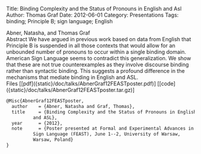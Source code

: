 Title: Binding Complexity and the Status of Pronouns in English and Asl
Author: Thomas Graf
Date: 2012-06-01
Category: Presentations
Tags: binding; Principle B; sign language; English

<div markdown class="authors">
Abner, Natasha, and Thomas Graf
</div>

<div markdown class="abstract">
<span id="abstract-title">Abstract</span>
We have argued in previous work based on data from English that Principle B is suspended in all those contexts that would allow for an unbounded number of pronouns to occur within a single binding domain.
American Sign Language seems to contradict this generalization.
We show that these are not true counterexamples as they involve discourse binding rather than syntactic binding.
This suggests a profound difference in the mechanisms that mediate binding in English and ASL.
</div>

<div markdown class="files">
<span id="files-title">Files</span>
[[pdf]({static}/doc/talks/AbnerGraf12FEASTposter.pdf)]
[[code]({static}/doc/talks/AbnerGraf12FEASTposter.tar.gz)]
</div>

~~~latex
@Misc{AbnerGraf12FEASTposter,
  author	= {Abner, Natasha and Graf, Thomas},
  title		= {Binding Complexity and the Status of Pronouns in English
		  and ASL},
  year		= {2012},
  note		= {Poster presented at Formal and Experimental Advances in
		  Sign Language (FEAST), June 1--2, University of Warsaw,
		  Warsaw, Poland}
}
~~~

